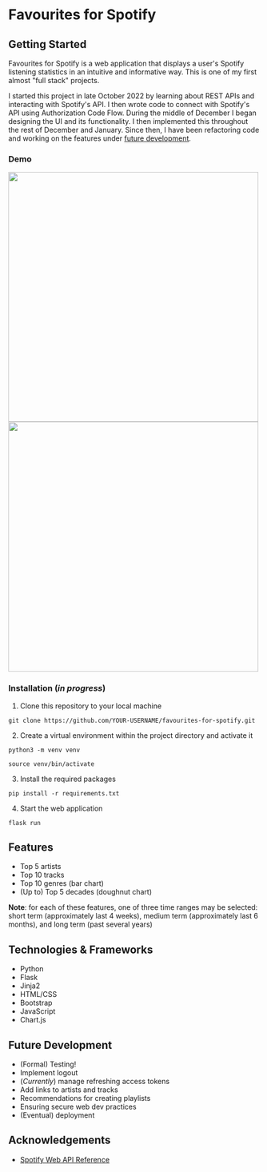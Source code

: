 # Favourites for Spotify

## Getting Started

Favourites for Spotify is a web application that displays a user's Spotify listening statistics in an intuitive and informative way. This is one of my first almost "full stack" projects.

I started this project in late October 2022 by learning about REST APIs and interacting with Spotify's API. I then wrote code to connect with Spotify's API using Authorization Code Flow. During the middle of December I began designing the UI and its functionality. I then implemented this throughout the rest of December and January. Since then, I have been refactoring code and working on the features under [future development](https://github.com/mpoteryk/favourites-for-spotify#future-development).

### Demo

<img src="demo/demo1.gif" width="500" height="auto"> 

<img src="demo/demo3.gif" width="500" height="auto">

<!-- <img src="demo/demo2.gif" width="500" height="auto"> -->

<!-- ### Prerequisites
You will need to have the following installed on your machine:
* Python
-->

### Installation (_in progress_)

1. Clone this repository to your local machine 
```
git clone https://github.com/YOUR-USERNAME/favourites-for-spotify.git
```

2. Create a virtual environment within the project directory and activate it
```
python3 -m venv venv
```
```
source venv/bin/activate
```

3. Install the required packages 
```
pip install -r requirements.txt
```
4. Start the web application
```
flask run
```

## Features
* Top 5 artists
* Top 10 tracks
* Top 10 genres (bar chart)
* (Up to) Top 5 decades (doughnut chart)

__Note__: for each of these features, one of three time ranges may be selected: short term (approximately last 4 weeks), medium term (approximately last 6 months), and long term (past several years)

## Technologies & Frameworks
* Python
* Flask
* Jinja2
* HTML/CSS
* Bootstrap
* JavaScript
* Chart.js

## Future Development
* (Formal) Testing!
* Implement logout
* (_Currently_) manage refreshing access tokens
* Add links to artists and tracks
* Recommendations for creating playlists
* Ensuring secure web dev practices
* (Eventual) deployment

## Acknowledgements 
* [Spotify Web API Reference](https://developer.spotify.com/documentation/web-api/reference/#/)

